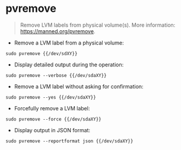 # pvremove

> Remove LVM labels from physical volume(s).
> More information: <https://manned.org/pvremove>.

- Remove a LVM label from a physical volume:

`sudo pvremove {{/dev/sdXY}}`

- Display detailed output during the operation:

`sudo pvremove --verbose {{/dev/sdaXY}}`

- Remove a LVM label without asking for confirmation:

`sudo pvremove --yes {{/dev/sdaXY}}`

- Forcefully remove a LVM label:

`sudo pvremove --force {{/dev/sdaXY}}`

- Display output in JSON format:

`sudo pvremove --reportformat json {{/dev/sdaXY}}`
